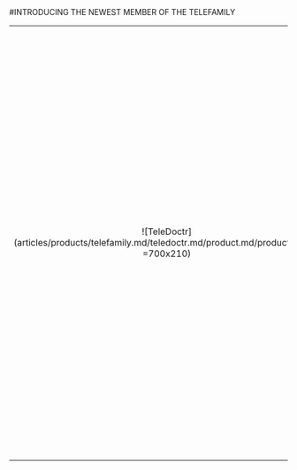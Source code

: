 <div class="product-prod" markdown="1">
#INTRODUCING THE NEWEST MEMBER OF THE TELEFAMILY

|||
|:--:|:--:|
| ![TeleDoctr](articles/products/telefamily.md/teledoctr.md/product.md/product.en.svg =700x210) | <h2 class="productheader">ACCOUNTABILITY</h2><p class="productdescription">Telepresence provides transparency allowing the staff to see each other, same as they would in the office.</p><h2 class="productheader">SECURED CONNECTIVITY & COMMUNICATION</h2><p class="productdescription">Utilizes the advantages of Reflection technology coupled with zero trust cybersecurity with the addition of Telemeet providing secured video conferencing, chat and file sharing.</p><h2 class="productheader">MEDICAL RECORDS & COMPLIANCE</h2><p class="productdescription">Secured remote access to all medical IoT devices, such as Vitalpad and other devices, which can measure vitals from home and transmit to medical professionals</p> |
</div>